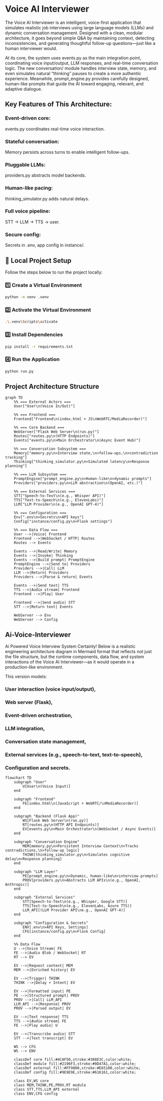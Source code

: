 
# Voice AI Interviewer
   The Voice AI Interviewer is an intelligent, voice-first application that simulates realistic job interviews using large language models (LLMs) and dynamic conversation management. Designed with a clean, modular architecture, it goes beyond simple Q&A by maintaining context, detecting inconsistencies, and generating thoughtful follow-up questions—just like a human interviewer would.

At its core, the system uses events.py as the main integration point, coordinating voice input/output, LLM responses, and real-time conversation logic. The new conversation/ module handles interview state, memory, and even simulates natural “thinking” pauses to create a more authentic experience. Meanwhile, prompt_engine.py provides carefully designed, human-like prompts that guide the AI toward engaging, relevant, and adaptive dialogue.

## Key Features of This Architecture:
### Event-driven core:
events.py coordinates real-time voice interaction.
### Stateful conversation:
Memory persists across turns to enable intelligent follow-ups.
### Pluggable LLMs:
providers.py abstracts model backends.
### Human-like pacing:
thinking_simulator.py adds natural delays.
### Full voice pipeline:
STT → LLM → TTS → user.
### Secure config: 
Secrets in .env, app config in instance/.


## 🚀 Local Project Setup

Follow the steps below to run the project locally:

### 1️⃣ Create a Virtual Environment
```bash
python -m venv .venv
```

### 2️⃣ Activate the Virtual Environment
```bash
.\.venv\Scripts\activate
```

### 3️⃣ Install Dependencies
```bash
pip install -r requirements.txt
```

### 4️⃣ Run the Application
```bash
python run.py
```

## Project Architecture Structure
```mermaid
graph TD
    %% === External Actors ===
    User["User\n(Voice In/Out)"]

    %% === Frontend ===
    Frontend["Frontend\n(index.html + JS\nWebRTC/MediaRecorder)"]

    %% === Core Backend ===
    WebServer["Flask Web Server\n(run.py)"]
    Routes["routes.py\n(HTTP Endpoints)"]
    Events["events.py\n>Main Orchestrator\n(Async Event Hub)"]

    %% === Conversation Subsystem ===
    Memory["memory.py\n>Interview state,\n>follow-ups,\n>contradiction tracking"]
    Thinking["thinking_simulator.py\n>Simulated latency\n>Response planning"]

    %% === LLM Subsystem ===
    PromptEngine["prompt_engine.py\n>Human-like\n>dynamic prompts"]
    Providers["providers.py\n>LLM abstraction\n(OpenAI, etc.)"]

    %% === External Services ===
    STT["Speech-to-Text\n(e.g., Whisper API)"]
    TTS["Text-to-Speech\n(e.g., ElevenLabs)"]
    LLM["LLM Provider\n(e.g., OpenAI GPT-4)"]

    %% === Configuration ===
    Env[".env\n>Secrets\n>API keys"]
    Config["instance/config.py\n>Flask settings"]

    %% === Data Flow ===
    User -->|Voice| Frontend
    Frontend -->|WebSocket / HTTP| Routes
    Routes --> Events

    Events -->|Read/Write| Memory
    Events -->|Invoke| Thinking
    Events -->|Build prompt| PromptEngine
    PromptEngine -->|Send to| Providers
    Providers -->|Call| LLM
    LLM -->|Return| Providers
    Providers -->|Parse & return| Events

    Events -->|Send text| TTS
    TTS -->|Audio stream| Frontend
    Frontend -->|Play| User

    Frontend -->|Send audio| STT
    STT -->|Return text| Events

    WebServer --> Env
    WebServer --> Config
```
## Ai-Voice-Interviewer
Ai Powered Voice Interview System 
      Certainly! Below is a realistic engineering architecture diagram in Mermaid format that reflects not just the file structure, but the runtime components, data flow, and system interactions of the Voice AI Interviewer—as it would operate in a production-like environment.

This version models:

### User interaction (voice input/output),
### Web server (Flask),
### Event-driven orchestration,
### LLM integration,
### Conversation state management,
### External services (e.g., speech-to-text, text-to-speech),
### Configuration and secrets.

```mermaid
flowchart TD
    subgraph "User"
        U[User\n(Voice Input)]
    end

    subgraph "Frontend"
        FE[index.html\n(JavaScript + WebRTC/\nMediaRecorder)]
    end

    subgraph "Backend (Flask App)"
        WS[Flask Web Server\n(run.py)]
        RT[routes.py\n(HTTP API Endpoints)]
        EV[events.py\n>Main Orchestrator\n(WebSocket / Async Events)]
    end

    subgraph "Conversation Engine"
        MEM[memory.py\n>Persistent Interview Context\n>Tracks contradictions,\n>follow-up logic]
        THINK[thinking_simulator.py\n>Simulates cognitive delay\n>Response planning]
    end

    subgraph "LLM Layer"
        PE[prompt_engine.py\n>Dynamic, human-like\n>interview prompts]
        PROV[providers.py\n>Abstracts LLM APIs\n(e.g., OpenAI, Anthropic)]
    end

    subgraph "External Services"
        STT[Speech-to-Text\n(e.g., Whisper, Google STT)]
        TTS[Text-to-Speech\n(e.g., ElevenLabs, Azure TTS)]
        LLM_API[(LLM Provider API\ne.g., OpenAI GPT-4)]
    end

    subgraph "Configuration & Secrets"
        ENV[.env\n>API Keys, Settings]
        CFG[instance/config.py\n>Flask Config]
    end

    %% Data Flow
    U -->|Voice Stream| FE
    FE -->|Audio Blob / WebSocket| RT
    RT --> EV

    EV -->|Request context| MEM
    MEM -->|Enriched history| EV

    EV -->|Trigger| THINK
    THINK -->|Delay + Intent| EV

    EV -->|Formatted input| PE
    PE -->|Structured prompt| PROV
    PROV -->|Call| LLM_API
    LLM_API -->|Response| PROV
    PROV -->|Parsed output| EV

    EV -->|Text response| TTS
    TTS -->|Audio stream| FE
    FE -->|Play audio| U

    EV -->|Transcribe audio| STT
    STT -->|Text transcript| EV

    WS --> CFG
    WS --> ENV

    classDef core fill:#4CAF50,stroke:#388E3C,color:white;
    classDef module fill:#2196F3,stroke:#0D47A1,color:white;
    classDef external fill:#FF9800,stroke:#E65100,color:white;
    classDef config fill:#9E9E9E,stroke:#616161,color:white;

    class EV,WS core
    class MEM,THINK,PE,PROV,RT module
    class STT,TTS,LLM_API external
    class ENV,CFG config
```

